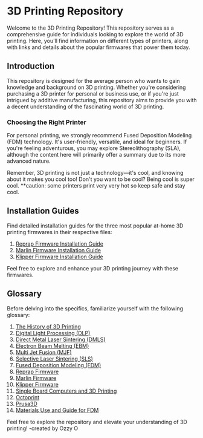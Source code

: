 # 3D Printing Repository

Welcome to the 3D Printing Repository! This repository serves as a comprehensive guide for individuals looking to explore the world of 3D printing. Here, you'll find information on different types of printers, along with links and details about the popular firmwares that power them today.

## Introduction

This repository is designed for the average person who wants to gain knowledge and background on 3D printing. Whether you're considering purchasing a 3D printer for personal or business use, or if you're just intrigued by additive manufacturing, this repository aims to provide you with a decent understanding of the fascinating world of 3D printing.

### Choosing the Right Printer

For personal printing, we strongly recommend Fused Deposition Modeling (FDM) technology. It's user-friendly, versatile, and ideal for beginners. If you're feeling adventurous, you may explore Stereolithography (SLA), although the content here will primarily offer a summary due to its more advanced nature.

Remember, 3D printing is not just a technology—it's cool, and knowing about it makes you cool too! Don't you want to be cool? Being cool is super cool.
**caution: some printers print very very hot so keep safe and stay cool.

## Installation Guides

Find detailed installation guides for the three most popular at-home 3D printing firmwares in their respective files:

1. [Reprap Firmware Installation Guide](firmwares/reprap.md)
2. [Marlin Firmware Installation Guide](firmwares/marlin.md)
3. [Klipper Firmware Installation Guide](firmwares/klipper.md)

Feel free to explore and enhance your 3D printing journey with these firmwares.

## Glossary

Before delving into the specifics, familiarize yourself with the following glossary:

1. [The History of 3D Printing](history.md)
2. [Digital Light Processing (DLP)](printertype/dlp.md)
3. [Direct Metal Laser Sintering (DMLS)](printertype/dmls.md)
4. [Electron Beam Melting (EBM)](printertype/ebm.md)
5. [Multi Jet Fusion (MJF)](printertype/mjf.md)
6. [Selective Laser Sintering (SLS)](printertype/sls.md)
7. [Fused Deposition Modeling (FDM)](printertype/fdm.md)
8. [Reprap Firmware](firmwares/reprap.md)
9. [Marlin Firmware](firmwares/marlin.md)
10. [Klipper Firmware](firmwares/klipper.md)
11. [Single Board Computers and 3D Printing](integrations/sbc.md)
12. [Octoprint](integrations/octoprint.md)
13. [Prusa3D](prusa/prusa3d.md)
14. [Materials Use and Guide for FDM](materials/FDMmaterialguide.md)

Feel free to explore the repository and elevate your understanding of 3D printing!
-created by Ozzy O
